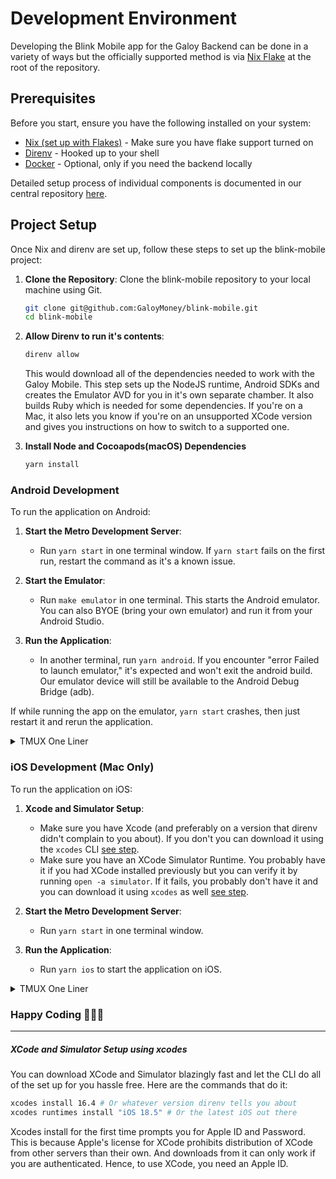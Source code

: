 # Development Environment
Developing the Blink  Mobile app for the Galoy Backend can be done in a variety of ways but the officially supported method is via [Nix Flake](../flake.nix) at the root of the repository.

## Prerequisites

Before you start, ensure you have the following installed on your system:

- [Nix (set up with Flakes)](https://github.com/DeterminateSystems/nix-installer) - Make sure you have flake support turned on
- [Direnv](https://direnv.net) - Hooked up to your shell
- [Docker](https://docs.docker.com/get-docker/) - Optional, only if you need the backend locally

Detailed setup process of individual components is documented in our central repository [here](https://github.com/GaloyMoney/galoy/blob/main/docs/DEVELOPMENT_ENVIRONMENT.md).

## Project Setup

Once Nix and direnv are set up, follow these steps to set up the blink-mobile project:

1. **Clone the Repository**: Clone the blink-mobile repository to your local machine using Git.

   ```bash
   git clone git@github.com:GaloyMoney/blink-mobile.git
   cd blink-mobile
   ```

1. **Allow Direnv to run it's contents**:

   ```bash
   direnv allow
   ```

   This would download all of the dependencies needed to work with the Galoy Mobile.
   This step sets up the NodeJS runtime, Android SDKs and creates the Emulator AVD for you in it's own separate chamber.
   It also builds Ruby which is needed for some dependencies.
   If you're on a Mac, it also lets you know if you're on an unsupported XCode version and gives you instructions on how to switch to a supported one.

1. **Install Node and Cocoapods(macOS) Dependencies**

   ```bash
   yarn install
   ```

### Android Development

To run the application on Android:

1. **Start the Metro Development Server**:

   - Run `yarn start` in one terminal window. If `yarn start` fails on the first run, restart the command as it's a known issue.

1. **Start the Emulator**:
   - Run `make emulator` in one terminal. This starts the Android emulator. You can also BYOE (bring your own emulator) and run it from your Android Studio.

1. **Run the Application**:
   - In another terminal, run `yarn android`. If you encounter "error Failed to launch emulator," it's expected and won't exit the android build. Our emulator device will still be available to the Android Debug Bridge (adb).

If while running the app on the emulator, `yarn start` crashes, then just restart it and rerun the application.

<details>
<summary>TMUX One Liner</summary>

```bash
tmux new-session -d -s mySession 'yarn start' \; split-window -h 'sleep 3 && yarn android' \; select-pane -t 0 \; split-window -v 'make emulator' \; attach-session -d -t mySession
```

</details>

### iOS Development (Mac Only)

To run the application on iOS:

1. **Xcode and Simulator Setup**:
   - Make sure you have Xcode (and preferably on a version that direnv didn't complain to you about). If you don't you can download it using the `xcodes` CLI [see step](#xcode-and-simulator-setup-using-xcodes).
   - Make sure you have an XCode Simulator Runtime. You probably have it if you had XCode installed previously but you can verify it by running `open -a simulator`. If it fails, you probably don't have it and you can download it using `xcodes` as well [see step](#xcode-and-simulator-setup-using-xcodes).

1. **Start the Metro Development Server**:

   - Run `yarn start` in one terminal window.

1. **Run the Application**:
   - Run `yarn ios` to start the application on iOS.

<details>
<summary>TMUX One Liner</summary>

```bash
tmux new-session -d -s mySession 'yarn start' \; split-window -h 'yarn ios' \; attach-session -d -t mySession
```

</details>

### Happy Coding 🧑‍💻✨

---

##### XCode and Simulator Setup using xcodes

You can download XCode and Simulator blazingly fast and let the CLI do all of the set up for you hassle free.
Here are the commands that do it:

```bash
xcodes install 16.4 # Or whatever version direnv tells you about
xcodes runtimes install "iOS 18.5" # Or the latest iOS out there
```

Xcodes install for the first time prompts you for Apple ID and Password. This is because Apple's license for XCode prohibits distribution of XCode from other servers than their own. And downloads from it can only work if you are authenticated. Hence, to use XCode, you need an Apple ID.
